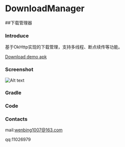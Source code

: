 # DownloadManager
##下载管理器

### Introduce 
基于OkHttp实现的下载管理，支持多线程、断点续传等功能。

[Download demo apk](https://github.com/yuanwenbing/DownloadManager/blob/master/apk/app-debug.apk)

### Screenshot

![Alt text](https://github.com/yuanwenbing/DownloadManager/blob/master/captures/2016-10-19%2011_43_33.gif "Optional title")

### Gradle


### Code


### Contacts
mail:wenbing1007@163.com

qq:11026979



